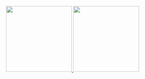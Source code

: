 <div align="center">
  <a href="https://github.com/gabriel-venezian">
  <img height="180em" src="https://github-readme-stats.vercel.app/api?username=gabriel-venezian&show_icons=true&theme=github_dark&include_all_commits=true&count_private=true"/>
  <img height="180em" src="https://github-readme-stats.vercel.app/api/top-langs/?username=gabriel-venezian&layout=compact&theme=github_dark&langs_count=5"/>
</div>
